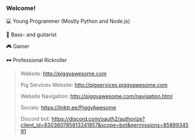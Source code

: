 ### Welcome!

💻 Young Programmer (Mostly Python and Node.js)

🎸 Bass- and guitarist 

🎮 Gamer 

🕶  Professional Rickroller 

> Website: http://piggyawesome.com
>
> Pig Services Website: http://pigservices.piggyawesome.com
>
> Website Navigation: http://piggyawesome.com/navigation.html
>
> Socials: https://linktr.ee/PiggyAwesome
>
> Discord bot:  https://discord.com/oauth2/authorize?client_id=830360785813241857&scope=bot&permissions=8589934591
